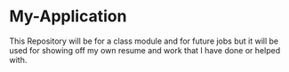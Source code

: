 # My-Application
This Repository will be for a class module and for future jobs but it will be used for showing off my own resume and work that I have done or helped with.
